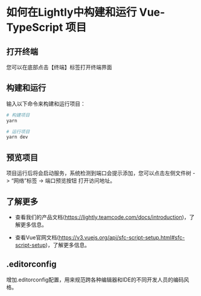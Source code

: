 # 如何在Lightly中构建和运行 Vue-TypeScript 项目

## 打开终端

您可以在底部点击【终端】标签打开终端界面

## 构建和运行

输入以下命令来构建和运行项目：

```bash
# 构建项目
yarn

# 运行项目
yarn dev
```

## 预览项目

项目运行后将会启动服务，系统检测到端口会提示添加，您可以点击左侧文件树 -> “网络”标签 -> 端口预览按钮 打开访问地址。

## 了解更多

- 查看我们的产品文档(https://lightly.teamcode.com/docs/introduction)，了解更多信息。

- 查看Vue官网文档(https://v3.vuejs.org/api/sfc-script-setup.html#sfc-script-setup)，了解更多信息。

## .editorconfig

增加.editorconfig配置，用来规范跨各种编辑器和IDE的不同开发人员的编码风格。
